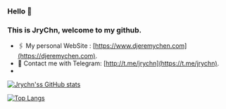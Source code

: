 ### Hello 👋
### This is JryChn, welcome to my github.

  - 🖇️ My personal WebSite : [https://www.djeremychen.com](https://djeremychen.com).
  - 💬 Contact me with Telegram: [http://t.me/jrychn](https://t.me/jrychn).
  -  

[![Jrychn'ss GitHub stats](https://github-readme-stats.vercel.app/api?username=jrychn&count_private=true&show_icons=true&title_color=##ffffff&&text_color=##ffffff&&icon_color=#ffa502&&bg_color=#009432,#9980FA,#6F1E51)](https://github.com/jrychn)


[![Top Langs](https://github-readme-stats.vercel.app/api/top-langs/?username=jrychn)](https://github.com/jrychn)


<!--
**JryChn/Jrychn** is a ✨ _special_ ✨ repository because its `README.md` (this file) appears on your GitHub profile.

Here are some ideas to get you started:

- 🔭 I’m currently working on ...
- 🌱 I’m currently learning ...
- 👯 I’m looking to collaborate on ...
- 🤔 I’m looking for help with ...
- 💬 Ask me about ...
- 📫 How to reach me: ...
- 😄 Pronouns: ...
- ⚡ Fun fact: ...
-->

